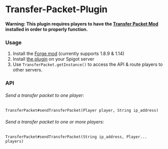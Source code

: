 # Transfer-Packet-Plugin

#### Warning: This plugin requires players to have the [Transfer Packet Mod](https://github.com/JediMasterSoda/Transfer-Packet-Mod/releases) installed in order to properly function.

### Usage
1. Install the [Forge mod](https://github.com/JediMasterSoda/Transfer-Packet-Mod/releases) (currently supports 1.8.9 & 1.14)
2. Install [the plugin](https://github.com/JediMasterSoda/Transfer-Packet-Plugin/releases/latest) on your Spigot server
3. Use `TransferPacket.getInstance()` to access the API & route players to other servers.

### API
###### Send a transfer packet to one player:  
`TransferPacket#sendTransferPacket(Player player, String ip_address)`

###### Send a transfer packet to one or more players:  
`TransferPacket#sendTransferPacket(String ip_address, Player... players)`
